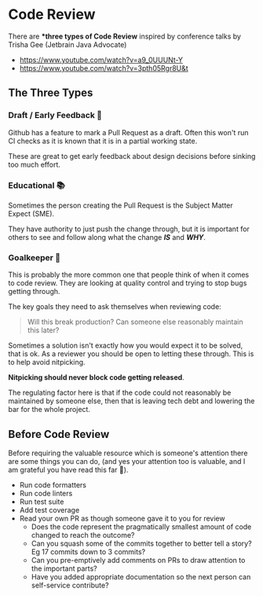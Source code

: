 # Code Review

There are **\*three types of Code Review** inspired by conference talks by Trisha Gee (Jetbrain Java Advocate)

- https://www.youtube.com/watch?v=a9_0UUUNt-Y
- https://www.youtube.com/watch?v=3pth05Rgr8U&t

## The Three Types

### Draft / Early Feedback 📝

Github has a feature to mark a Pull Request as a draft. Often this won't run CI checks as it is known that it is in a partial working state.

These are great to get early feedback about design decisions before sinking too much effort.

### Educational 📚

Sometimes the person creating the Pull Request is the Subject Matter Expect (SME). 

They have authority to just push the change through, but it is important for others to see and follow along what the change _**IS**_ and _**WHY**_.

### Goalkeeper 🥅

This is probably the more common one that people think of when it comes to code review. They are looking at quality control and trying to stop bugs getting through.

The key goals they need to ask themselves when reviewing code:

> Will this break production?
> Can someone else reasonably maintain this later?

Sometimes a solution isn't exactly how you would expect it to be solved, that is ok. As a reviewer you should be open to letting these through. This is to help avoid nitpicking.

**Nitpicking should never block code getting released**.

The regulating factor here is that if the code could not reasonably be maintained by someone else, then that is leaving tech debt and lowering the bar for the whole project.

## Before Code Review

Before requiring the valuable resource which is someone's attention there are some things you can do, (and yes your attention too is valuable, and I am grateful you have read this far 🫶).

- Run code formatters
- Run code linters
- Run test suite
- Add test coverage
- Read your own PR as though someone gave it to you for review
    - Does the code represent the pragmatically smallest amount of code changed to reach the outcome?
    - Can you squash some of the commits together to better tell a story? Eg 17 commits down to 3 commits?
    - Can you pre-emptively add comments on PRs to draw attention to the important parts?
    - Have you added appropriate documentation so the next person can self-service contribute?
